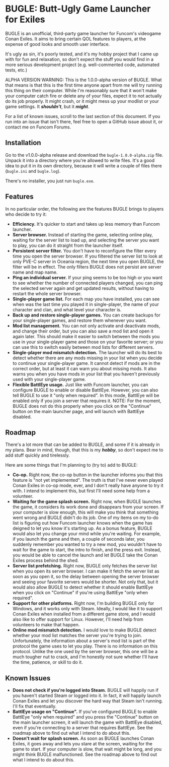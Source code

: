 # BUGLE: Butt-Ugly Game Launcher for Exiles

BUGLE is an unofficial, third-party game launcher for Funcom's videogame Conan Exiles. It aims to
bring certain QOL features to players, at the expense of good looks and smooth user interface.

It's ugly as sin, it's poorly tested, and it's my hobby project that I came up with for fun and
relaxation, so don't expect the stuff you would find in a more serious development project (e.g.
well-commented code, automated tests, etc.)

ALPHA VERSION WARNING: This is the 1.0.0-alpha version of BUGLE. What that means is that this is the
first time anyone apart from me will try running this thing on their computer. While I'm reasonably
sure that it won't make your computer catch fire or delete any of your files, expect it to not
actually do its job properly. It might crash, or it might mess up your modlist or your game
settings. It ***shouldn't***, but it ***might***.

For a list of known issues, scroll to the last section of this document. If you run into an issue
that isn't there, feel free to open a GitHub issue about it, or contact me on Funcom Forums.

## Installation

Go to the v1.0.0-alpha release and download the `bugle-1.0.0-alpha.zip` file. Unpack it into a
directory where you're allowed to write files. It's a good idea to put it in its own directory,
because it will write a couple of files there (`bugle.ini` and `bugle.log`).

There's no installer, you just run `bugle.exe`.

## Features

In no particular order, the following are the features BUGLE brings to players who decide to try it:

* **Efficiency.** It's quicker to start and takes up less memory than Funcom launcher.
* **Server browser.** Instead of starting the game, selecting online play, waiting for the server
list to load up, and selecting the server you want to play, you can do it straight from the
launcher itself.
* **Persistent server filter.** You don't have to reconfigure the filter every time you open the
server browser. If you filtered the server list to look at only PVE-C server in Oceania region, the
next time you open BUGLE, the filter will be in effect. The only filters BUGLE does not persist are
server name and map name.
* **Ping an individual server.** If your ping seems to be too high or you want to see whether the
number of connected players changed, you can ping the selected server again and get updated results,
without having to restart the whole server browser.
* **Single-player game list.** For each map you have installed, you can see when was the last time
you played it in single-player, the name of your character and clan, and what level your character
is.
* **Back up and restore single-player games.** You can create backups for your single-player games,
and restore them whenever you want.
* **Mod list management.** You can not only activate and deactivate mods, and change their order,
but you can also save a mod list and open it again later. This should make it easier to switch
between the mods you use in your single-player game and those on your favorite server; or you can
use this to switch easily between mod lists for different servers.
* **Single-player mod mismatch detection.** The launcher will do its best to detect whether there
are any mods missing in your list when you decide to continue your single-player game. It cannot
detect if mods are in the correct order, but at least it can warn you about missing mods. It also
warns you when you have mods in your list that you haven't previously used with your single-player
game.
* **Flexible BattlEye usage.** Just like with Funcom launcher, you can configure BUGLE to enable or
disable BattlEye. However, you can also tell BUGLE to use it "only when required". In this mode,
BattlEye will be enabled only if you join a server that requires it. NOTE: For the moment, BUGLE
does not do this properly when you click on the "Continue" button on the main launcher page, and
will launch with BattlEye disabled.

## Roadmap

There's a lot more that can be added to BUGLE, and some if it is already in my plans. Bear in mind,
though, that this is my ***hobby***, so don't expect me to add stuff quickly and tirelessly.

Here are some things that I'm planning to (try to) add to BUGLE:
* **Co-op.** Right now, the co-op button in the launcher informs you that this feature is "not yet
implemented". The truth is that I've never even played Conan Exiles in co-op mode, ever, and I don't
really have anyone to try it with. I intend to implement this, but first I'll need some help from
a volunteer.
* **Waiting for the game splash screen.** Right now, when BUGLE launches the game, it considers its
work done and disappears from your screen. If your computer is slow enough, this will make you think
that something went wrong and BUGLE didn't do its job. One of my items on my to-do list is figuring
out how Funcom launcher knows when the game has deigned to let you know it's starting up. As a bonus
feature, BUGLE would also let you change your mind while you're waiting. For example, if you launch
the game and then, a couple of seconds later, you suddenly remember you wanted to try a new mod, you
wouldn't have to wait for the game to start, the intro to finish, and the press exit. Instead, you
would be able to cancel the launch and let BUGLE take the Conan Exiles process behind the shed.
* **Server list prefetching.** Right now, BUGLE only fetches the server list when you open its
server browser. I can make it fetch the server list as soon as you open it, so the delay between
opening the server browser and seeing your favorite servers would be shorter. Not only that, but it
would also allow BUGLE to detect whether it should enable BattlEye when you click on "Continue" if
you're using BattlEye "only when required".
* **Support for other platforms.** Right now, I'm building BUGLE only for Windows, and it works only
with Steam. Ideally, I would like it to support Conan Exiles when installed from a different game
store, and I would also like to offer support for Linux. However, I'll need help from volunteers to
make that happen.
* **Online mod mismatch detection.** I would love to make BUGLE detect whether your mod list matches
the server you're trying to join. Unfortunately, the information about a server's mod list is part
of the protocol the game uses to let you play. There is no information on this protocol. Unlike the
one used by the server browser, this one will be a much tougher nut to crack, and I'm honestly not
sure whether I'll have the time, patience, or skill to do it.

## Known Issues

* **Does not check if you're logged into Steam.** BUGLE will happily run if you haven't started
Steam or logged into it. In fact, it will happily launch Conan Exiles and let you discover the hard
way that Steam isn't running. I'll fix that eventually.
* **BattlEye usage on "Continue".** If you've configured BUGLE to enable BattlEye "only when
required" and you press the "Continue" button on the main launcher screen, it will launch the game
with BattlEye disabled, even if you're connecting to a server that requires BattlEye. See the
roadmap above to find out what I intend to do about this.
* **Doesn't wait for splash screen.** As soon as BUGLE launches Conan Exiles, it goes away and
lets you stare at the screen, waiting for the game to start. If your computer is slow, that wait
might be long, and you might think BUGLE malfunctioned. See the roadmap above to find out what I
intend to do about this.
